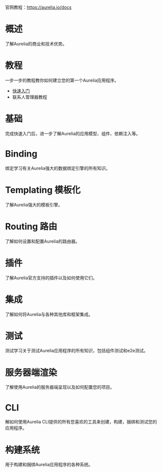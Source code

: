 官网教程：https://aurelia.io/docs

# 概述

了解Aurelia的商业和技术优势。

# 教程

一步一步的教程教你如何建立您的第一个Aurelia应用程序。

 - [快速入门](https://github.com/sansantang/aurelia_translate/blob/master/%E6%95%99%E7%A8%8B/%E5%BF%AB%E9%80%9F%E5%85%A5%E9%97%A8.MD)
 - 联系人管理器教程

# 基础

完成快速入门后，进一步了解Aurelia的应用模型、组件、依赖注入等。

# Binding

绑定学习有关Aurelia强大的数据绑定引擎的所有知识。

# Templating 模板化

了解Aurelia强大的模板引擎。

# Routing 路由

了解如何设置和配置Aurelia的路由器。

# 插件

了解Aurelia官方支持的插件以及如何使用它们。

# 集成

了解如何将Aurelia与各种其他库和框架集成。

# 测试
测试学习关于测试Aurelia应用程序的所有知识，包括组件测试和e2e测试。

# 服务器端渲染
了解使用Aurelia的服务器端呈现以及如何配置您的项目。

# CLI
解如何使用Aurelia CLI提供的所有您喜欢的工具来创建，构建，捆绑和测试您的应用程序。

# 构建系统
用于构建和捆绑Aurelia应用程序的各种系统。
